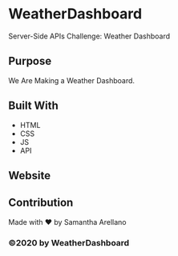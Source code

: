 # WeatherDashboard
 Server-Side APIs Challenge: Weather Dashboard

## Purpose
We Are Making a Weather Dashboard.

## Built With
* HTML
* CSS
* JS
* API

## Website

## Contribution
Made with ❤️ by Samantha Arellano

### ©2020 by WeatherDashboard